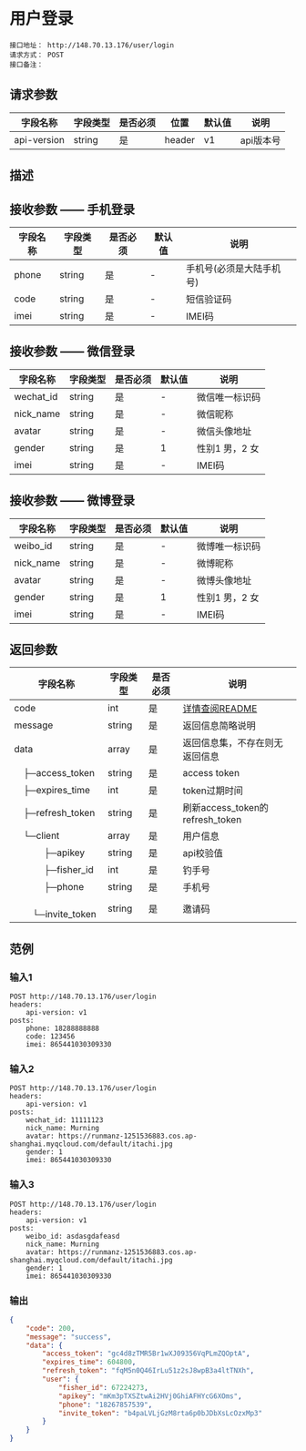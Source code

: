 # 用户登录
```
接口地址： http://148.70.13.176/user/login
请求方式： POST
接口备注： 
```
## 请求参数

| 字段名称 | 字段类型 | 是否必须 | 位置 | 默认值 | 说明 |
|    -    |    -    |    -    |  -   |   -   |  -   |
| api-version | string | 是 | header | v1 | api版本号 |

## 描述

## 接收参数 —— 手机登录

| 字段名称 | 字段类型 | 是否必须 | 默认值 | 说明 |
|    -    |    -    |    -    |    -   |  -   |
| phone | string | 是 | - | 手机号(必须是大陆手机号) |
| code | string | 是 | - | 短信验证码 |
| imei | string | 是 | - | IMEI码 |

## 接收参数 —— 微信登录

| 字段名称 | 字段类型 | 是否必须 | 默认值 | 说明 |
|    -    |    -    |    -    |    -   |  -   |
| wechat_id | string | 是 | - | 微信唯一标识码 |
| nick_name | string | 是 | - | 微信昵称 |
| avatar | string | 是 | - | 微信头像地址 |
| gender | string | 是 | 1 | 性别1 男，2 女 |
| imei | string | 是 | - | IMEI码 |

## 接收参数 —— 微博登录

| 字段名称 | 字段类型 | 是否必须 | 默认值 | 说明 |
|    -    |    -    |    -    |    -   |  -   |
| weibo_id | string | 是 | - | 微博唯一标识码 |
| nick_name | string | 是 | - | 微博昵称 |
| avatar | string | 是 | - | 微博头像地址 |
| gender | string | 是 | 1 | 性别1 男，2 女 |
| imei | string | 是 | - | IMEI码 |

## 返回参数

| 字段名称 | 字段类型 | 是否必须 | 说明 |
|    -    |    -    |    -    |   -   |
| code | int | 是 | [详情查阅README](https://github.com/waitforu/docs/blob/master/README.md#%E9%83%A8%E5%88%86%E8%BF%94%E5%9B%9E%E4%BF%A1%E6%81%AFcode%E8%A1%A8) |
| message | string | 是 | 返回信息简略说明 |
| data | array | 是 | 返回信息集，不存在则无返回信息 |
|　├─access_token | string | 是 | access token |
|　├─expires_time | int | 是 | token过期时间 |
|　├─refresh_token | string | 是 | 刷新access_token的refresh_token |
|　└─client | array | 是 | 用户信息 |
|　 　　├─apikey | string | 是 | api校验值 |
|　 　　├─fisher_id | int | 是 | 钓手号 |
|　 　　├─phone | string | 是 | 手机号 |
|　 　　└─invite_token | string | 是 | 邀请码 |

## 范例

### 输入1

```
POST http://148.70.13.176/user/login
headers:
	api-version: v1
posts:
	phone: 18288888888
	code: 123456
	imei: 865441030309330
```

### 输入2
```
POST http://148.70.13.176/user/login
headers:
	api-version: v1
posts:
	wechat_id: 11111123
	nick_name: Murning
	avatar: https://runmanz-1251536883.cos.ap-shanghai.myqcloud.com/default/itachi.jpg
	gender: 1
	imei: 865441030309330
```

### 输入3
```
POST http://148.70.13.176/user/login
headers:
	api-version: v1
posts:
	weibo_id: asdasgdafeasd
	nick_name: Murning
	avatar: https://runmanz-1251536883.cos.ap-shanghai.myqcloud.com/default/itachi.jpg
	gender: 1
	imei: 865441030309330
```

### 输出
```json
{
    "code": 200,
    "message": "success",
    "data": {
        "access_token": "gc4d8zTMR5Br1wXJ09356VqPLmZQOptA",
        "expires_time": 604800,
        "refresh_token": "fqM5n0Q46IrLu51z2sJ8wpB3a4ltTNXh",
        "user": {
            "fisher_id": 67224273,
            "apikey": "mKm3pTXSZtwAi2HVj0GhiAFHYcG6XOms",
            "phone": "18267857539",
            "invite_token": "b4paLVLjGzM8rta6p0bJDbXsLcOzxMp3"
        }
    }
}
```